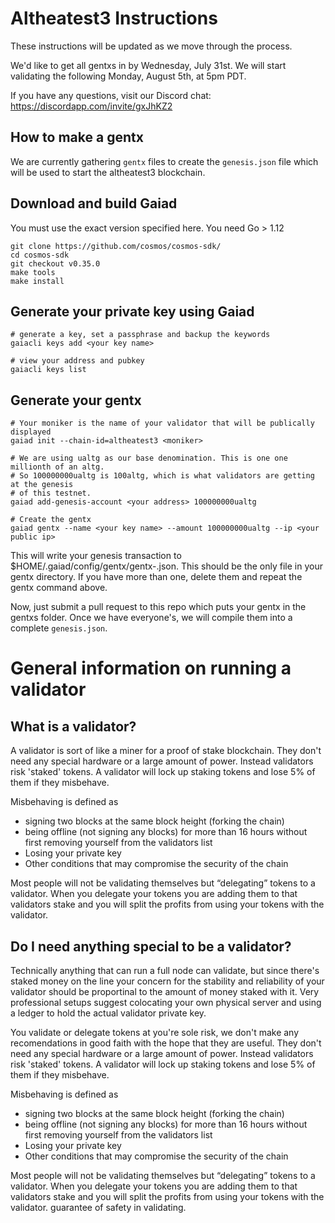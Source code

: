 # Altheatest3 Instructions

These instructions will be updated as we move through the process.

We'd like to get all gentxs in by Wednesday, July 31st. We will start validating the following Monday, August 5th, at 5pm PDT.

If you have any questions, visit our Discord chat: https://discordapp.com/invite/gxJhKZ2

## How to make a gentx

We are currently gathering `gentx` files to create the `genesis.json` file which will be used to start the altheatest3 blockchain.

## Download and build Gaiad

You must use the exact version specified here. You need Go > 1.12

```
git clone https://github.com/cosmos/cosmos-sdk/
cd cosmos-sdk
git checkout v0.35.0
make tools
make install
```

## Generate your private key using Gaiad

```
# generate a key, set a passphrase and backup the keywords
gaiacli keys add <your key name>

# view your address and pubkey
gaiacli keys list
```

## Generate your gentx

```
# Your moniker is the name of your validator that will be publically displayed
gaiad init --chain-id=altheatest3 <moniker>

# We are using ualtg as our base denomination. This is one one millionth of an altg.
# So 100000000ualtg is 100altg, which is what validators are getting at the genesis
# of this testnet.
gaiad add-genesis-account <your address> 100000000ualtg

# Create the gentx
gaiad gentx --name <your key name> --amount 100000000ualtg --ip <your public ip>
```

This will write your genesis transaction to \$HOME/.gaiad/config/gentx/gentx-<gen-tx-hash>.json. This should be the only file in your gentx directory. If you have more than one, delete them and repeat the gentx command above.

Now, just submit a pull request to this repo which puts your gentx in the gentxs folder. Once we have everyone's, we will compile them into a complete `genesis.json`.

# General information on running a validator

## What is a validator?

A validator is sort of like a miner for a proof of stake blockchain. They don't need any special hardware or a large amount of power. Instead validators risk 'staked' tokens. A validator will lock up staking tokens and lose 5% of them if they misbehave.

Misbehaving is defined as

- signing two blocks at the same block height (forking the chain)
- being offline (not signing any blocks) for more than 16 hours without first removing yourself from the validators list
- Losing your private key
- Other conditions that may compromise the security of the chain

Most people will not be validating themselves but “delegating” tokens to a validator. When you delegate your tokens you are adding them to that validators stake and you will split the profits from using your tokens with the validator.

## Do I need anything special to be a validator?

Technically anything that can run a full node can validate, but since there's staked money on the line your concern for the stability and reliability of your validator should be proportinal to the amount of money staked with it. Very professional setups suggest colocating your own physical server and using a ledger to hold the actual validator private key.

You validate or delegate tokens at you're sole risk, we don't make any recomendations in good faith with the hope that they are useful. They don't need any special hardware or a large amount of power. Instead validators risk 'staked' tokens. A validator will lock up staking tokens and lose 5% of them if they misbehave.

Misbehaving is defined as

- signing two blocks at the same block height (forking the chain)
- being offline (not signing any blocks) for more than 16 hours without first removing yourself from the validators list
- Losing your private key
- Other conditions that may compromise the security of the chain

Most people will not be validating themselves but “delegating” tokens to a validator. When you delegate your tokens you are adding them to that validators stake and you will split the profits from using your tokens with the validator.
guarantee of safety in validating.
